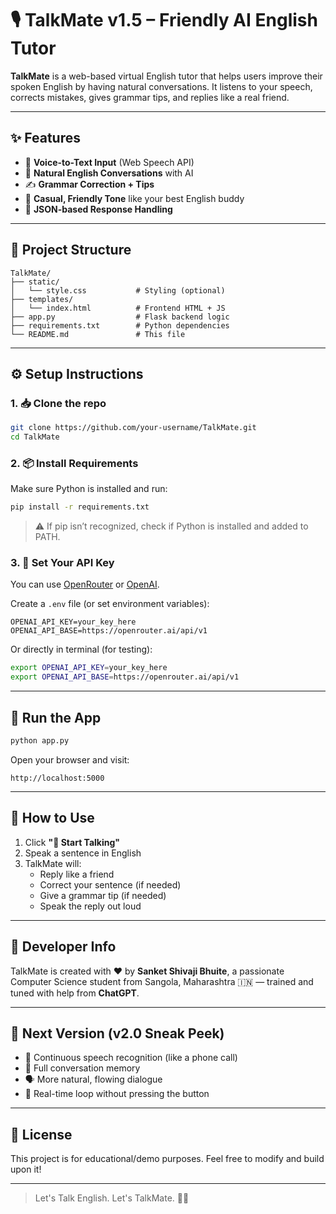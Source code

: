 # 🎙️ TalkMate v1.5 – Friendly AI English Tutor

**TalkMate** is a web-based virtual English tutor that helps users improve their spoken English by having natural conversations. It listens to your speech, corrects mistakes, gives grammar tips, and replies like a real friend.

---

## ✨ Features

- 🎤 **Voice-to-Text Input** (Web Speech API)
- 🤖 **Natural English Conversations** with AI
- ✍️ **Grammar Correction + Tips**
- 🧠 **Casual, Friendly Tone** like your best English buddy
- 💬 **JSON-based Response Handling**

---

## 📁 Project Structure

```
TalkMate/
├── static/
│   └── style.css           # Styling (optional)
├── templates/
│   └── index.html          # Frontend HTML + JS
├── app.py                  # Flask backend logic
├── requirements.txt        # Python dependencies
└── README.md               # This file
```

---

## ⚙️ Setup Instructions

### 1. 📥 Clone the repo
```bash
git clone https://github.com/your-username/TalkMate.git
cd TalkMate
```

### 2. 📦 Install Requirements
Make sure Python is installed and run:
```bash
pip install -r requirements.txt
```

> ⚠️ If pip isn’t recognized, check if Python is installed and added to PATH.

### 3. 🔑 Set Your API Key
You can use [OpenRouter](https://openrouter.ai/) or [OpenAI](https://platform.openai.com/account/api-keys).

Create a `.env` file (or set environment variables):

```env
OPENAI_API_KEY=your_key_here
OPENAI_API_BASE=https://openrouter.ai/api/v1
```

Or directly in terminal (for testing):

```bash
export OPENAI_API_KEY=your_key_here
export OPENAI_API_BASE=https://openrouter.ai/api/v1
```

---

## 🚀 Run the App

```bash
python app.py
```

Open your browser and visit:
```
http://localhost:5000
```

---

## 🧪 How to Use

1. Click **"🎤 Start Talking"**
2. Speak a sentence in English
3. TalkMate will:
   - Reply like a friend
   - Correct your sentence (if needed)
   - Give a grammar tip (if needed)
   - Speak the reply out loud

---

## 🧠 Developer Info

TalkMate is created with ❤️ by **Sanket Shivaji Bhuite**, a passionate Computer Science student from Sangola, Maharashtra 🇮🇳 — trained and tuned with help from **ChatGPT**.

---

## 🚧 Next Version (v2.0 Sneak Peek)

- 🔁 Continuous speech recognition (like a phone call)
- 🧠 Full conversation memory
- 🗣️ More natural, flowing dialogue
- 🧍 Real-time loop without pressing the button

---

## 📃 License

This project is for educational/demo purposes. Feel free to modify and build upon it!

---

> Let's Talk English. Let's TalkMate. 💬✨

